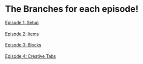 # The Branches for each episode!

[Episode 1: Setup](https://github.com/KingRealzYT/Fabric-Tutorial-Mod-Series-1.19/tree/Episode-1)
####
[Episode 2: Items](https://github.com/KingRealzYT/Fabric-Tutorial-Mod-Series-1.19/tree/Episode-2)
####
[Episode 3: Blocks](https://github.com/KingRealzYT/Fabric-Tutorial-Mod-Series-1.19/tree/Episode-3)
####
[Episode 4: Creative Tabs](https://github.com/KingRealzYT/Fabric-Tutorial-Mod-Series-1.19/tree/Episode-4)
